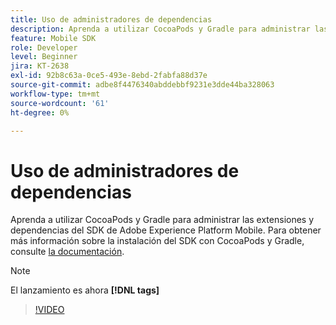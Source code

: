 ```yaml
---
title: Uso de administradores de dependencias
description: Aprenda a utilizar CocoaPods y Gradle para administrar las extensiones y dependencias del SDK móvil.
feature: Mobile SDK
role: Developer
level: Beginner
jira: KT-2638
exl-id: 92b8c63a-0ce5-493e-8ebd-2fabfa88d37e
source-git-commit: adbe8f4476340abddebbf9231e3dde44ba328063
workflow-type: tm+mt
source-wordcount: '61'
ht-degree: 0%

---
```


# Uso de administradores de dependencias

Aprenda a utilizar CocoaPods y Gradle para administrar las extensiones y dependencias del SDK de Adobe Experience Platform Mobile. Para obtener más información sobre la instalación del SDK con CocoaPods y Gradle, consulte [la documentación](https://developer.adobe.com/client-sdks/documentation/getting-started/get-the-sdk/).

>[!NOTE]
>
> El lanzamiento es ahora **[!DNL tags]**

>[!VIDEO](https://video.tv.adobe.com/v/26263/?quality=12&learn=on)
